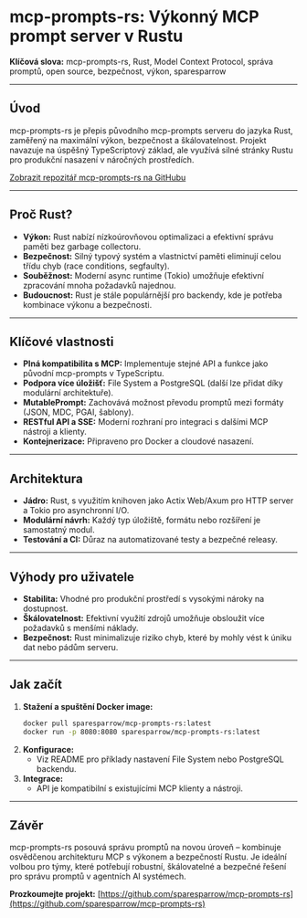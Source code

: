 # mcp-prompts-rs: Výkonný MCP prompt server v Rustu

**Klíčová slova:** mcp-prompts-rs, Rust, Model Context Protocol, správa promptů, open source, bezpečnost, výkon, sparesparrow

---

## Úvod

mcp-prompts-rs je přepis původního mcp-prompts serveru do jazyka Rust, zaměřený na maximální výkon, bezpečnost a škálovatelnost. Projekt navazuje na úspěšný TypeScriptový základ, ale využívá silné stránky Rustu pro produkční nasazení v náročných prostředích.

[Zobrazit repozitář mcp-prompts-rs na GitHubu](https://github.com/sparesparrow/mcp-prompts-rs)

---

## Proč Rust?

- **Výkon:** Rust nabízí nízkoúrovňovou optimalizaci a efektivní správu paměti bez garbage collectoru.
- **Bezpečnost:** Silný typový systém a vlastnictví paměti eliminují celou třídu chyb (race conditions, segfaulty).
- **Souběžnost:** Moderní async runtime (Tokio) umožňuje efektivní zpracování mnoha požadavků najednou.
- **Budoucnost:** Rust je stále populárnější pro backendy, kde je potřeba kombinace výkonu a bezpečnosti.

---

## Klíčové vlastnosti

- **Plná kompatibilita s MCP:** Implementuje stejné API a funkce jako původní mcp-prompts v TypeScriptu.
- **Podpora více úložišť:** File System a PostgreSQL (další lze přidat díky modulární architektuře).
- **MutablePrompt:** Zachovává možnost převodu promptů mezi formáty (JSON, MDC, PGAI, šablony).
- **RESTful API a SSE:** Moderní rozhraní pro integraci s dalšími MCP nástroji a klienty.
- **Kontejnerizace:** Připraveno pro Docker a cloudové nasazení.

---

## Architektura

- **Jádro:** Rust, s využitím knihoven jako Actix Web/Axum pro HTTP server a Tokio pro asynchronní I/O.
- **Modulární návrh:** Každý typ úložiště, formátu nebo rozšíření je samostatný modul.
- **Testování a CI:** Důraz na automatizované testy a bezpečné releasy.

---

## Výhody pro uživatele

- **Stabilita:** Vhodné pro produkční prostředí s vysokými nároky na dostupnost.
- **Škálovatelnost:** Efektivní využití zdrojů umožňuje obsloužit více požadavků s menšími náklady.
- **Bezpečnost:** Rust minimalizuje riziko chyb, které by mohly vést k úniku dat nebo pádům serveru.

---

## Jak začít

1. **Stažení a spuštění Docker image:**
   ```bash
   docker pull sparesparrow/mcp-prompts-rs:latest
   docker run -p 8080:8080 sparesparrow/mcp-prompts-rs:latest
   ```
2. **Konfigurace:**
   - Viz README pro příklady nastavení File System nebo PostgreSQL backendu.
3. **Integrace:**
   - API je kompatibilní s existujícími MCP klienty a nástroji.

---

## Závěr

mcp-prompts-rs posouvá správu promptů na novou úroveň – kombinuje osvědčenou architekturu MCP s výkonem a bezpečností Rustu. Je ideální volbou pro týmy, které potřebují robustní, škálovatelné a bezpečné řešení pro správu promptů v agentních AI systémech.

**Prozkoumejte projekt:** [https://github.com/sparesparrow/mcp-prompts-rs](https://github.com/sparesparrow/mcp-prompts-rs) 